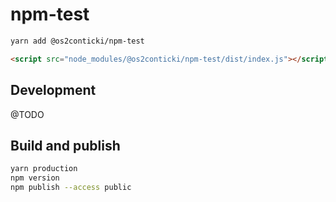 # npm-test

```sh
yarn add @os2conticki/npm-test
```

```html
<script src="node_modules/@os2conticki/npm-test/dist/index.js"></script>
```

## Development

@TODO

## Build and publish

```sh
yarn production
npm version
npm publish --access public
```

